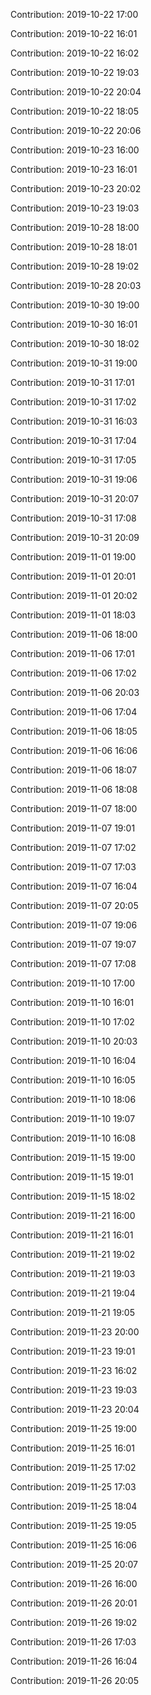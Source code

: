 Contribution: 2019-10-22 17:00

Contribution: 2019-10-22 16:01

Contribution: 2019-10-22 16:02

Contribution: 2019-10-22 19:03

Contribution: 2019-10-22 20:04

Contribution: 2019-10-22 18:05

Contribution: 2019-10-22 20:06

Contribution: 2019-10-23 16:00

Contribution: 2019-10-23 16:01

Contribution: 2019-10-23 20:02

Contribution: 2019-10-23 19:03

Contribution: 2019-10-28 18:00

Contribution: 2019-10-28 18:01

Contribution: 2019-10-28 19:02

Contribution: 2019-10-28 20:03

Contribution: 2019-10-30 19:00

Contribution: 2019-10-30 16:01

Contribution: 2019-10-30 18:02

Contribution: 2019-10-31 19:00

Contribution: 2019-10-31 17:01

Contribution: 2019-10-31 17:02

Contribution: 2019-10-31 16:03

Contribution: 2019-10-31 17:04

Contribution: 2019-10-31 17:05

Contribution: 2019-10-31 19:06

Contribution: 2019-10-31 20:07

Contribution: 2019-10-31 17:08

Contribution: 2019-10-31 20:09

Contribution: 2019-11-01 19:00

Contribution: 2019-11-01 20:01

Contribution: 2019-11-01 20:02

Contribution: 2019-11-01 18:03

Contribution: 2019-11-06 18:00

Contribution: 2019-11-06 17:01

Contribution: 2019-11-06 17:02

Contribution: 2019-11-06 20:03

Contribution: 2019-11-06 17:04

Contribution: 2019-11-06 18:05

Contribution: 2019-11-06 16:06

Contribution: 2019-11-06 18:07

Contribution: 2019-11-06 18:08

Contribution: 2019-11-07 18:00

Contribution: 2019-11-07 19:01

Contribution: 2019-11-07 17:02

Contribution: 2019-11-07 17:03

Contribution: 2019-11-07 16:04

Contribution: 2019-11-07 20:05

Contribution: 2019-11-07 19:06

Contribution: 2019-11-07 19:07

Contribution: 2019-11-07 17:08

Contribution: 2019-11-10 17:00

Contribution: 2019-11-10 16:01

Contribution: 2019-11-10 17:02

Contribution: 2019-11-10 20:03

Contribution: 2019-11-10 16:04

Contribution: 2019-11-10 16:05

Contribution: 2019-11-10 18:06

Contribution: 2019-11-10 19:07

Contribution: 2019-11-10 16:08

Contribution: 2019-11-15 19:00

Contribution: 2019-11-15 19:01

Contribution: 2019-11-15 18:02

Contribution: 2019-11-21 16:00

Contribution: 2019-11-21 16:01

Contribution: 2019-11-21 19:02

Contribution: 2019-11-21 19:03

Contribution: 2019-11-21 19:04

Contribution: 2019-11-21 19:05

Contribution: 2019-11-23 20:00

Contribution: 2019-11-23 19:01

Contribution: 2019-11-23 16:02

Contribution: 2019-11-23 19:03

Contribution: 2019-11-23 20:04

Contribution: 2019-11-25 19:00

Contribution: 2019-11-25 16:01

Contribution: 2019-11-25 17:02

Contribution: 2019-11-25 17:03

Contribution: 2019-11-25 18:04

Contribution: 2019-11-25 19:05

Contribution: 2019-11-25 16:06

Contribution: 2019-11-25 20:07

Contribution: 2019-11-26 16:00

Contribution: 2019-11-26 20:01

Contribution: 2019-11-26 19:02

Contribution: 2019-11-26 17:03

Contribution: 2019-11-26 16:04

Contribution: 2019-11-26 20:05

